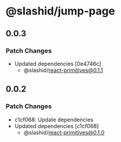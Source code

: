 # @slashid/jump-page

## 0.0.3

### Patch Changes

- Updated dependencies [0e4746c]
  - @slashid/react-primitives@0.1.1

## 0.0.2

### Patch Changes

- c1cf068: Update dependencies
- Updated dependencies [c1cf068]
  - @slashid/react-primitives@0.1.0

